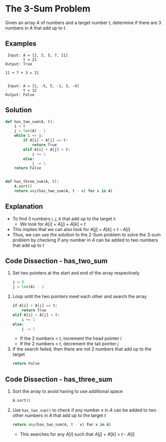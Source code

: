# The 3-Sum Problem
Given an array _A_ of numbers and a target number _t_, determine if there are 3 numbers in _A_ that add up to _t_.

## Examples
```
 Input: A = [2, 3, 5, 7, 11]
        t = 21
Output: True

11 + 7 + 3 = 21


 Input: A = [1, -5, 5, -1, 3, -4]
        t = 12
Output: False
```

## Solution
```python
def has_two_sum(A, t):
    i = 0
    j = len(A) - 1
    while i <= j:
        if A[i] + A[j] == t:
            return True
        elif A[i] + A[j] < t:
            i += 1
        else:
            j -= 1
    return False


def has_three_sum(A, t):
    A.sort()
    return any(has_two_sum(A, t - x) for x in A)
```

## Explanation
* To find 3 numbers _i_, _j_, _k_ that add up to the target _t_:
    * We look for _A_[_i_] + _A_[_j_] + _A_[_k_] = _t_
* This implies that we can also look for _A_[_j_] + _A_[_k_] = _t_ - _A_[_i_]
* Thus, we can use the solution to the 2-Sum problem to solve the 3-sum problem by checking if any number in _A_ can be added to two numbers that add up to _t_

## Code Dissection - has_two_sum
1. Set two pointers at the start and end of the array respectively
    ```python
    i = 0
    j = len(A) - 1
    ```
2. Loop until the two pointers meet each other and search the array
    ```python
    if A[i] + A[j] == t:
        return True
    elif A[i] + A[j] < t:
        i += 1
    else:
        j -= 1
    ```
    * If the 2 numbers < _t_, increment the head pointer _i_
    * If the 2 numbers > _t_, decrement the tail pointer _j_
3. If the search failed, then there are not 2 numbers that add up to the target
    ```python
    return False
    ```

## Code Dissection - has_three_sum
1. Sort the array to avoid having to use additional space
    ```python
    A.sort()
    ```
2. Use `has_two_sum()` to check if any number _x_ in _A_ can be added to two other numbers in _A_ that add up to the target _t_
    ```python
    return any(has_two_sum(A, t - x) for x in A)
    ```
    * This searches for any _A_[_i_] such that _A_[_j_] + _A_[_k_] = _t_ - _A_[_i_]